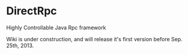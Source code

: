DirectRpc
=========

Highly Controllable Java Rpc framework

Wiki is under construction, and will release it's first version before Sep. 25th, 2013.

